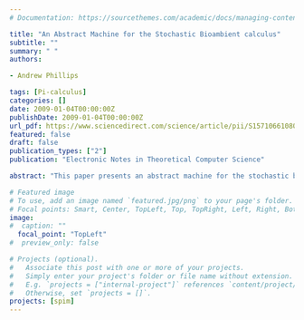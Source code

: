 ```yaml
---
# Documentation: https://sourcethemes.com/academic/docs/managing-content/

title: "An Abstract Machine for the Stochastic Bioambient calculus"
subtitle: ""
summary: " "
authors:

- Andrew Phillips

tags: [Pi-calculus]
categories: []
date: 2009-01-04T00:00:00Z
publishDate: 2009-01-04T00:00:00Z
url_pdf: https://www.sciencedirect.com/science/article/pii/S1571066108005720
featured: false
draft: false
publication_types: ["2"]
publication: "Electronic Notes in Theoretical Computer Science"

abstract: "This paper presents an abstract machine for the stochastic bioambient calculus. The abstract machine is proved sound and complete with respect to a novel stochastic semantics, and is also shown to preserve the reduction probabilities of the calculus. The machine is implemented as an extension to an existing simulator for stochastic pi-calculus."

# Featured image
# To use, add an image named `featured.jpg/png` to your page's folder.
# Focal points: Smart, Center, TopLeft, Top, TopRight, Left, Right, BottomLeft, Bottom, BottomRight.
image: 
#  caption: ""
  focal_point: "TopLeft"
#  preview_only: false

# Projects (optional).
#   Associate this post with one or more of your projects.
#   Simply enter your project's folder or file name without extension.
#   E.g. `projects = ["internal-project"]` references `content/project/deep-learning/index.md`.
#   Otherwise, set `projects = []`.
projects: [spim]
---
```

